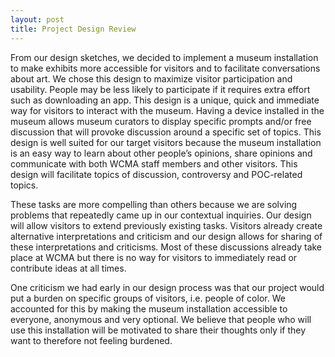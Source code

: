 ```yaml
---
layout: post
title: Project Design Review 
---
```

From our design sketches, we decided to implement a museum installation to make exhibits more accessible for visitors and to facilitate conversations about art. We chose this design to maximize visitor participation and usability. People may be less likely to participate if it requires extra effort such as downloading an app. This design is a unique, quick and immediate way for visitors to interact with the museum. Having a device installed in the museum allows museum curators to display specific prompts and/or free discussion that will provoke discussion around a specific set of topics. This design is well suited for our target visitors because the museum installation is an easy way to learn about other people’s opinions, share opinions and communicate with both WCMA staff members and other visitors. This design will facilitate topics of discussion, controversy and POC-related topics. 

These tasks are more compelling than others because we are solving problems that repeatedly came up in our contextual inquiries. Our design will allow visitors to extend previously existing tasks. Visitors already create alternative interpretations and criticism and our design allows for sharing of these interpretations and criticisms. Most of these discussions already take place at WCMA but there is no way for visitors to immediately read or contribute ideas at all times.

One criticism we had early in our design process was that our project would put a burden on specific groups of visitors, i.e. people of color. We accounted for this by making the museum installation accessible to everyone, anonymous and very optional. We believe that people who will use this installation will be motivated to share their thoughts only if they want to therefore not feeling burdened. 
